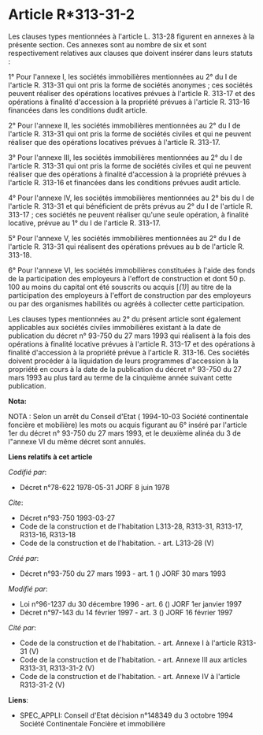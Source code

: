 # Article R*313-31-2

Les clauses types mentionnées à l'article L. 313-28 figurent en annexes à la présente section. Ces annexes sont au nombre de
six et sont respectivement relatives aux clauses que doivent insérer dans leurs statuts :

1° Pour l'annexe I, les sociétés immobilières mentionnées au 2° du I de l'article R. 313-31 qui ont pris la forme de sociétés
anonymes  ; ces sociétés peuvent réaliser des opérations locatives prévues à l'article R. 313-17 et des opérations à finalité
d'accession à la propriété prévues à l'article R. 313-16 financées dans les conditions dudit article.

2° Pour l'annexe II, les sociétés immobilières mentionnées au 2° du I de l'article R. 313-31 qui ont pris la forme de
sociétés civiles et qui ne peuvent réaliser que des opérations locatives prévues à l'article R. 313-17.

3° Pour l'annexe III, les sociétés immobilières mentionnées au 2° du I de l'article R. 313-31 qui ont pris la forme de
sociétés civiles et qui ne peuvent réaliser que des opérations à finalité d'accession à la propriété prévues à l'article R.
313-16 et financées dans les conditions prévues audit article.

4° Pour l'annexe IV, les sociétés immobilières mentionnées au 2° bis du I de l'article R. 313-31 et qui bénéficient de prêts
prévus au 2° du I de l'article R. 313-17 ; ces sociétés ne peuvent réaliser qu'une seule opération, à finalité locative,
prévue au 1° du I de l'article R. 313-17.

5° Pour l'annexe V, les sociétés immobilières mentionnées au 2° du I de l'article R. 313-31 qui réalisent des opérations
prévues au b de l'article R. 313-18.

6° Pour l'annexe VI, les sociétés immobilières constituées à l'aide des fonds de la participation des employeurs à l'effort
de construction et dont 50 p. 100 au moins du capital ont été souscrits ou acquis [*(1)*] au titre de la participation des
employeurs à l'effort de construction par des employeurs ou par des organismes habilités ou agréés à collecter cette
participation.

Les clauses types mentionnées au 2° du présent article sont également applicables aux sociétés civiles immobilières existant
à la date de publication du décret n° 93-750 du 27 mars 1993 qui réalisent à la fois des opérations à finalité locative
prévues à l'article R. 313-17 et des opérations à finalité d'accession à la propriété prévue à l'article R. 313-16. Ces
sociétés doivent procéder à la liquidation de leurs programmes d'accession à la propriété en cours à la date de la
publication du décret n° 93-750 du 27 mars 1993 au plus tard au terme de la cinquième année suivant cette publication.

**Nota:**

NOTA : Selon un arrêt du Conseil d'Etat ( 1994-10-03 Société continentale foncière et mobilière) les mots ou acquis figurant
au 6° inséré par l'article 1er du décret n° 93-750  du 27 mars 1993, et le deuxième alinéa du 3 de l"annexe VI du même décret
sont annulés.

**Liens relatifs à cet article**

_Codifié par_:

  - Décret n°78-622 1978-05-31 JORF 8 juin 1978

_Cite_:

  - Décret n°93-750 1993-03-27
  - Code de la construction et de l'habitation L313-28, R313-31, R313-17, R313-16, R313-18
  - Code de la construction et de l'habitation. - art. L313-28 (V)

_Créé par_:

  - Décret n°93-750 du 27 mars 1993 - art. 1 () JORF 30 mars 1993

_Modifié par_:

  - Loi n°96-1237 du 30 décembre 1996 - art. 6 () JORF 1er janvier 1997
  - Décret n°97-143 du 14 février 1997 - art. 3 () JORF 16 février 1997

_Cité par_:

  - Code de la construction et de l'habitation. - art. Annexe I à l'article R313-31 (V)
  - Code de la construction et de l'habitation. - art. Annexe III aux articles R313-31, R313-31-2 (V)
  - Code de la construction et de l'habitation. - art. Annexe IV à l'article R313-31-2 (V)

**Liens**:

  - SPEC_APPLI: Conseil d'Etat décision n°148349 du 3 octobre 1994 Société Continentale Foncière et immobilière
